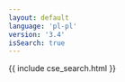 ```yaml
---
layout: default
language: 'pl-pl'
version: '3.4'
isSearch: true
---
```

{{ include cse_search.html }}
